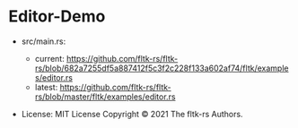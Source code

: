 # Editor-Demo

- src/main.rs:
  - current: <https://github.com/fltk-rs/fltk-rs/blob/682a7255df5a887412f5c3f2c228f133a602af74/fltk/examples/editor.rs>
  - latest: <https://github.com/fltk-rs/fltk-rs/blob/master/fltk/examples/editor.rs>

- License:
    MIT License
    Copyright © 2021 The fltk-rs Authors.
